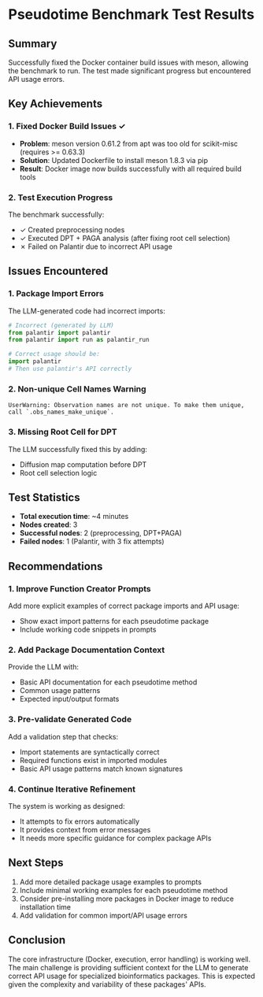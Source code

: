 # Pseudotime Benchmark Test Results

## Summary

Successfully fixed the Docker container build issues with meson, allowing the benchmark to run. The test made significant progress but encountered API usage errors.

## Key Achievements

### 1. Fixed Docker Build Issues ✓
- **Problem**: meson version 0.61.2 from apt was too old for scikit-misc (requires >= 0.63.3)
- **Solution**: Updated Dockerfile to install meson 1.8.3 via pip
- **Result**: Docker image now builds successfully with all required build tools

### 2. Test Execution Progress
The benchmark successfully:
- ✓ Created preprocessing nodes
- ✓ Executed DPT + PAGA analysis (after fixing root cell selection)
- ✗ Failed on Palantir due to incorrect API usage

## Issues Encountered

### 1. Package Import Errors
The LLM-generated code had incorrect imports:
```python
# Incorrect (generated by LLM)
from palantir import palantir
from palantir import run as palantir_run

# Correct usage should be:
import palantir
# Then use palantir's API correctly
```

### 2. Non-unique Cell Names Warning
```
UserWarning: Observation names are not unique. To make them unique, call `.obs_names_make_unique`.
```

### 3. Missing Root Cell for DPT
The LLM successfully fixed this by adding:
- Diffusion map computation before DPT
- Root cell selection logic

## Test Statistics

- **Total execution time**: ~4 minutes
- **Nodes created**: 3
- **Successful nodes**: 2 (preprocessing, DPT+PAGA)
- **Failed nodes**: 1 (Palantir, with 3 fix attempts)

## Recommendations

### 1. Improve Function Creator Prompts
Add more explicit examples of correct package imports and API usage:
- Show exact import patterns for each pseudotime package
- Include working code snippets in prompts

### 2. Add Package Documentation Context
Provide the LLM with:
- Basic API documentation for each pseudotime method
- Common usage patterns
- Expected input/output formats

### 3. Pre-validate Generated Code
Add a validation step that checks:
- Import statements are syntactically correct
- Required functions exist in imported modules
- Basic API usage patterns match known signatures

### 4. Continue Iterative Refinement
The system is working as designed:
- It attempts to fix errors automatically
- It provides context from error messages
- It needs more specific guidance for complex package APIs

## Next Steps

1. Add more detailed package usage examples to prompts
2. Include minimal working examples for each pseudotime method
3. Consider pre-installing more packages in Docker image to reduce installation time
4. Add validation for common import/API usage errors

## Conclusion

The core infrastructure (Docker, execution, error handling) is working well. The main challenge is providing sufficient context for the LLM to generate correct API usage for specialized bioinformatics packages. This is expected given the complexity and variability of these packages' APIs.